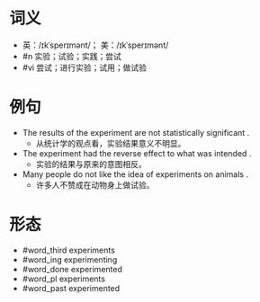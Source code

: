 # 词义
- 英：/ɪkˈsperɪmənt/； 美：/ɪkˈsperɪmənt/
- #n 实验；试验；实践；尝试
- #vi 尝试；进行实验；试用；做试验
# 例句
- The results of the experiment are not statistically significant .
	- 从统计学的观点看，实验结果意义不明显。
- The experiment had the reverse effect to what was intended .
	- 实验的结果与原来的意图相反。
- Many people do not like the idea of experiments on animals .
	- 许多人不赞成在动物身上做试验。
# 形态
- #word_third experiments
- #word_ing experimenting
- #word_done experimented
- #word_pl experiments
- #word_past experimented
